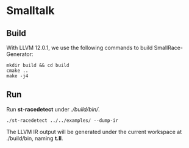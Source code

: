 # Smalltalk

## Build

With LLVM 12.0.1, we use the following commands to build SmallRace-Generator:

```
mkdir build && cd build
cmake ..
make -j4
```

## Run

Run **st-racedetect** under *./build/bin/*. 

```
./st-racedetect ../../examples/ --dump-ir
```
The LLVM IR output will be generated under the current workspace at ./build/bin, naming **t.ll**.

